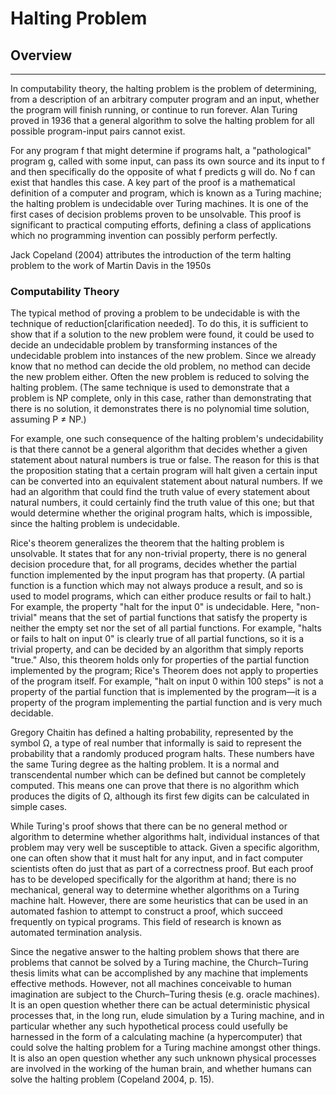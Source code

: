 # Halting Problem
## Overview
---

In computability theory, the halting problem is the problem of determining, from a description of an arbitrary computer program and an input, whether the program will finish running, or continue to run forever. Alan Turing proved in 1936 that a general algorithm to solve the halting problem for all possible program-input pairs cannot exist.

For any program f that might determine if programs halt, a "pathological" program g, called with some input, can pass its own source and its input to f and then specifically do the opposite of what f predicts g will do. No f can exist that handles this case. A key part of the proof is a mathematical definition of a computer and program, which is known as a Turing machine; the halting problem is undecidable over Turing machines. It is one of the first cases of decision problems proven to be unsolvable. This proof is significant to practical computing efforts, defining a class of applications which no programming invention can possibly perform perfectly.

Jack Copeland (2004) attributes the introduction of the term halting problem to the work of Martin Davis in the 1950s


### Computability Theory

The typical method of proving a problem to be undecidable is with the technique of reduction[clarification needed]. To do this, it is sufficient to show that if a solution to the new problem were found, it could be used to decide an undecidable problem by transforming instances of the undecidable problem into instances of the new problem. Since we already know that no method can decide the old problem, no method can decide the new problem either. Often the new problem is reduced to solving the halting problem. (The same technique is used to demonstrate that a problem is NP complete, only in this case, rather than demonstrating that there is no solution, it demonstrates there is no polynomial time solution, assuming P ≠ NP.)

For example, one such consequence of the halting problem's undecidability is that there cannot be a general algorithm that decides whether a given statement about natural numbers is true or false. The reason for this is that the proposition stating that a certain program will halt given a certain input can be converted into an equivalent statement about natural numbers. If we had an algorithm that could find the truth value of every statement about natural numbers, it could certainly find the truth value of this one; but that would determine whether the original program halts, which is impossible, since the halting problem is undecidable.

Rice's theorem generalizes the theorem that the halting problem is unsolvable. It states that for any non-trivial property, there is no general decision procedure that, for all programs, decides whether the partial function implemented by the input program has that property. (A partial function is a function which may not always produce a result, and so is used to model programs, which can either produce results or fail to halt.) For example, the property "halt for the input 0" is undecidable. Here, "non-trivial" means that the set of partial functions that satisfy the property is neither the empty set nor the set of all partial functions. For example, "halts or fails to halt on input 0" is clearly true of all partial functions, so it is a trivial property, and can be decided by an algorithm that simply reports "true." Also, this theorem holds only for properties of the partial function implemented by the program; Rice's Theorem does not apply to properties of the program itself. For example, "halt on input 0 within 100 steps" is not a property of the partial function that is implemented by the program—it is a property of the program implementing the partial function and is very much decidable.

Gregory Chaitin has defined a halting probability, represented by the symbol Ω, a type of real number that informally is said to represent the probability that a randomly produced program halts. These numbers have the same Turing degree as the halting problem. It is a normal and transcendental number which can be defined but cannot be completely computed. This means one can prove that there is no algorithm which produces the digits of Ω, although its first few digits can be calculated in simple cases.

While Turing's proof shows that there can be no general method or algorithm to determine whether algorithms halt, individual instances of that problem may very well be susceptible to attack. Given a specific algorithm, one can often show that it must halt for any input, and in fact computer scientists often do just that as part of a correctness proof. But each proof has to be developed specifically for the algorithm at hand; there is no mechanical, general way to determine whether algorithms on a Turing machine halt. However, there are some heuristics that can be used in an automated fashion to attempt to construct a proof, which succeed frequently on typical programs. This field of research is known as automated termination analysis.

Since the negative answer to the halting problem shows that there are problems that cannot be solved by a Turing machine, the Church–Turing thesis limits what can be accomplished by any machine that implements effective methods. However, not all machines conceivable to human imagination are subject to the Church–Turing thesis (e.g. oracle machines). It is an open question whether there can be actual deterministic physical processes that, in the long run, elude simulation by a Turing machine, and in particular whether any such hypothetical process could usefully be harnessed in the form of a calculating machine (a hypercomputer) that could solve the halting problem for a Turing machine amongst other things. It is also an open question whether any such unknown physical processes are involved in the working of the human brain, and whether humans can solve the halting problem (Copeland 2004, p. 15). 
